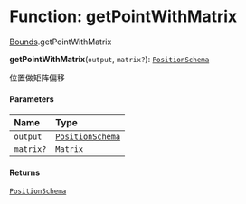 # Function: getPointWithMatrix

[Bounds](/en/auto-docs/playground-react/modules/Bounds.md).getPointWithMatrix

**getPointWithMatrix**(`output`, `matrix?`): [`PositionSchema`](/en/auto-docs/playground-react/interfaces/PositionSchema.md)

位置做矩阵偏移

#### Parameters

| Name | Type |
| :------ | :------ |
| `output` | [`PositionSchema`](/en/auto-docs/playground-react/interfaces/PositionSchema.md) |
| `matrix?` | `Matrix` |

#### Returns

[`PositionSchema`](/en/auto-docs/playground-react/interfaces/PositionSchema.md)
